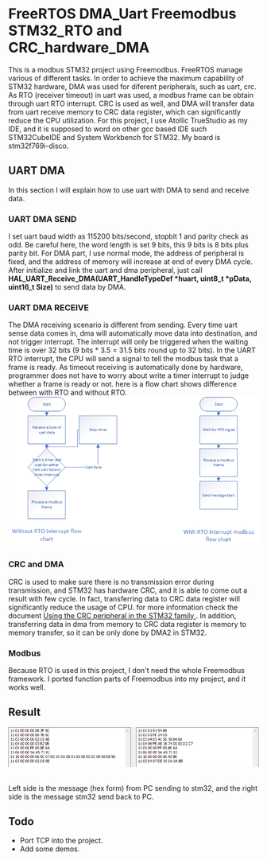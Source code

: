 # FreeRTOS DMA_Uart Freemodbus STM32_RTO and CRC_hardware_DMA

This is a modbus STM32 project using Freemodbus. FreeRTOS manage various of different tasks. In order to achieve the maximum capability of STM32 hardware, DMA was used for diferent peripherals, such as uart, crc. As RTO (receiver timeout) in uart was used, a modbus frame can be obtain through uart RTO interrupt. CRC is used as well, and DMA will transfer data from uart receive memory to CRC data register, which can significantly reduce the CPU utilization. For this project, I use Atollic TrueStudio as my IDE, and it is supposed to word on other gcc based IDE such STM32CubeIDE and System Workbench for STM32. My board is stm32f769i-disco.

## UART DMA

In this section I will explain how to use uart with DMA to send and receive data.

### UART DMA SEND

I set uart baud width as 115200 bits/second, stopbit 1 and parity check as odd. Be careful here, the word length is set 9 bits, this 9 bits is 8 bits plus parity bit. For DMA part, I use normal mode, the address of peripheral is fixed, and the address of memory will increase at end of every DMA cycle. After initialize and link the uart and dma peripheral, just call __HAL_UART_Receive_DMA(UART_HandleTypeDef *huart, uint8_t *pData, uint16_t Size)__ to send data by DMA.

### UART DMA RECEIVE

The DMA receiving scenario is different from sending. Every time uart sense data comes in, dma will automatically move data into destination, and not trigger interrupt. The interrupt will only be triggered when the waiting time is over 32 bits (9 bits * 3.5 = 31.5 bits round up to 32 bits). In the UART RTO interrupt, the CPU will send a signal to tell the modbus task that a frame is ready. As timeout receiving is automatically done by hardware, programmer does not have to worry about write a timer interrupt to judge whether a frame is ready or not. here is a flow chart shows difference between with RTO and without RTO.
![](RTO.bmp)

### CRC and DMA

CRC is used to make sure there is no transmission error during transmission, and STM32 has hardware CRC, and it is able to come out a result with few cycle. In fact, transferring data to CRC data register will significantly reduce the usage of CPU. for more information check the document [Using the CRC peripheral in the STM32 family
](https://www.st.com/resource/en/application_note/dm00068118-using-the-crc-peripheral-in-the-stm32-family-stmicroelectronics.pdf). In addition, transferring data in dma from memory to CRC data register is memory to memory transfer, so it can be only done by DMA2 in STM32.

### Modbus

Because RTO is used in this project, I don't need the whole Freemodbus framework. I ported function parts of Freemodbus into my project, and it works well.

## Result

![communicate with PC software](result.png)

<br>Left side is the message (hex form) from PC sending to stm32, and the right side is the message stm32 send back to PC. 

## Todo

* Port TCP into the project.
* Add some demos.
